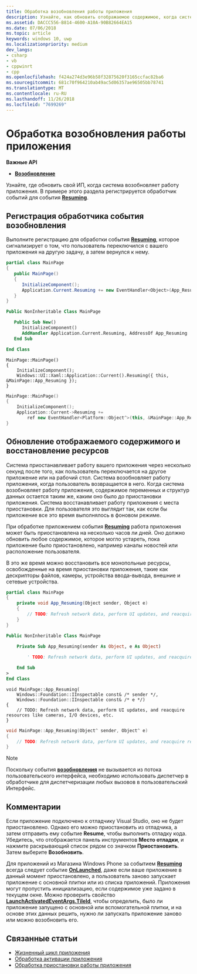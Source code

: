 ```yaml
---
title: Обработка возобновления работы приложения
description: Узнайте, как обновить отображаемое содержимое, когда система возобновляет работу приложения.
ms.assetid: DACCC556-B814-4600-A10A-90B82664EA15
ms.date: 07/06/2018
ms.topic: article
keywords: windows 10, uwp
ms.localizationpriority: medium
dev_langs:
- csharp
- vb
- cppwinrt
- cpp
ms.openlocfilehash: f424a274d3e96b58f32875620f3165ccfac82ba6
ms.sourcegitcommit: 681c70f964210ab49ac5d06357ae96505bb78741
ms.translationtype: MT
ms.contentlocale: ru-RU
ms.lasthandoff: 11/26/2018
ms.locfileid: "7699269"
---
```

# <a name="handle-app-resume"></a>Обработка возобновления работы приложения

**Важные API**

- [**Возобновление**](https://msdn.microsoft.com/library/windows/apps/br242339)

Узнайте, где обновить свой ИП, когда система возобновляет работу приложения. В примере этого раздела регистрируется обработчик событий для события [**Resuming**](https://msdn.microsoft.com/library/windows/apps/br242339).

## <a name="register-the-resuming-event-handler"></a>Регистрация обработчика события возобновления

Выполните регистрацию для обработки события [**Resuming**](https://msdn.microsoft.com/library/windows/apps/br242339), которое сигнализирует о том, что пользователь переключился с вашего приложения на другую задачу, а затем вернулся к нему.

```csharp
partial class MainPage
{
   public MainPage()
   {
      InitializeComponent();
      Application.Current.Resuming += new EventHandler<Object>(App_Resuming);
   }
}
```

```vb
Public NonInheritable Class MainPage

   Public Sub New()
      InitializeComponent()
      AddHandler Application.Current.Resuming, AddressOf App_Resuming
   End Sub

End Class
```

```cppwinrt
MainPage::MainPage()
{
    InitializeComponent();
    Windows::UI::Xaml::Application::Current().Resuming({ this, &MainPage::App_Resuming });
}
```

```cpp
MainPage::MainPage()
{
    InitializeComponent();
    Application::Current->Resuming +=
        ref new EventHandler<Platform::Object^>(this, &MainPage::App_Resuming);
}
```

## <a name="refresh-displayed-content-and-reacquire-resources"></a>Обновление отображаемого содержимого и восстановление ресурсов

Система приостанавливает работу вашего приложения через несколько секунд после того, как пользователь переключается на другое приложение или на рабочий стол. Система возобновляет работу приложения, когда пользователь возвращается в него. Когда система возобновляет работу приложения, содержимое переменных и структур данных остается таким же, каким оно было до приостановки приложения. Система восстанавливает работу приложения с места приостановки. Для пользователя это выглядит так, как если бы приложение все это время выполнялось в фоновом режиме.

При обработке приложением события [**Resuming**](https://msdn.microsoft.com/library/windows/apps/br242339) работа приложения может быть приостановлена на несколько часов ли дней. Оно должно обновить любое содержимое, которое могло устареть, пока приложение было приостановлено, например каналы новостей или расположение пользователя.

В это же время можно восстановить все монопольные ресурсы, освобожденные на время приостановки приложения, такие как дескрипторы файлов, камеры, устройства ввода-вывода, внешние и сетевые устройства.

```csharp
partial class MainPage
{
    private void App_Resuming(Object sender, Object e)
    {
        // TODO: Refresh network data, perform UI updates, and reacquire resources like cameras, I/O devices, etc.
    }
}
```

```vb
Public NonInheritable Class MainPage

    Private Sub App_Resuming(sender As Object, e As Object)
 
        ' TODO: Refresh network data, perform UI updates, and reacquire resources like cameras, I/O devices, etc.

    End Sub
>
End Class
```

```cppwinrt
void MainPage::App_Resuming(
    Windows::Foundation::IInspectable const& /* sender */,
    Windows::Foundation::IInspectable const& /* e */)
{
    // TODO: Refresh network data, perform UI updates, and reacquire resources like cameras, I/O devices, etc.
}
```

```cpp
void MainPage::App_Resuming(Object^ sender, Object^ e)
{
    // TODO: Refresh network data, perform UI updates, and reacquire resources like cameras, I/O devices, etc.
}
```

> [!NOTE]
> Поскольку события [**возобновления**](https://msdn.microsoft.com/library/windows/apps/br242339) не вызывается из потока пользовательского интерфейса, необходимо использовать диспетчер в обработчике для диспетчеризации любых вызовов в пользовательский Интерфейс.

## <a name="remarks"></a>Комментарии

Если приложение подключено к отладчику Visual Studio, оно не будет приостановлено. Однако его можно приостановить из отладчика, а затем отправить ему событие **Resume**, чтобы выполнить отладку кода. Убедитесь, что отображается панель инструментов **Место отладки**, и нажмите раскрывающий список рядом со значком **Приостановить**. Затем выберите **Возобновить**.

Для приложений из Магазина Windows Phone за событием [**Resuming**](https://msdn.microsoft.com/library/windows/apps/br242339) всегда следует событие [**OnLaunched**](https://msdn.microsoft.com/library/windows/apps/br242335), даже если ваше приложение в данный момент приостановлено, а пользователь заново запускает приложение с основной плитки или из списка приложений. Приложения могут пропустить инициализацию, если содержимое уже задано в текущем окне. Можно проверить свойство [**LaunchActivatedEventArgs.TileId**](https://msdn.microsoft.com/library/windows/apps/br224736), чтобы определить, было ли приложение запущено с основной или вспомогательной плитки, и на основе этих данных решить, нужно ли запускать приложение заново или можно возобновить его.

## <a name="related-topics"></a>Связанные статьи

* [Жизненный цикл приложения](app-lifecycle.md)
* [Обработка активации приложения](activate-an-app.md)
* [Обработка приостановки работы приложения](suspend-an-app.md)
